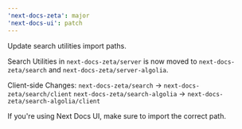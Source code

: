 ```yaml
---
'next-docs-zeta': major
'next-docs-ui': patch
---
```


Update search utilities import paths.

Search Utilities in `next-docs-zeta/server` is now moved to `next-docs-zeta/search` and `next-docs-zeta/server-algolia`.

Client-side Changes:
`next-docs-zeta/search` -> `next-docs-zeta/search/client`
`next-docs-zeta/search-algolia` -> `next-docs-zeta/search-algolia/client`

If you're using Next Docs UI, make sure to import the correct path.
